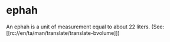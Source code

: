 # ephah

An ephah is a unit of measurement equal to about 22 liters. (See: [[rc://en/ta/man/translate/translate-bvolume]])

